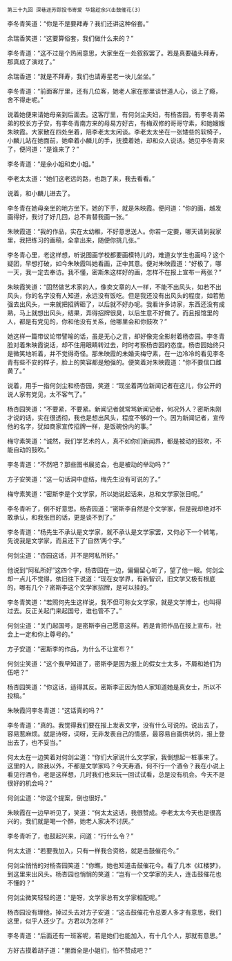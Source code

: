     第三十九回 深巷逐芳踪投书寄爱 华筵趁余兴击鼓催花(3) 

   李冬青笑道：“你是不是要拜寿？我们还讲这种俗套。”

   余瑞香笑道：“这要算俗套，我们做什么来的？”

   李冬青道：“这不过是个热闹意思，大家坐在一处叙叙罢了。若是真要磕头拜寿，那真成了演戏了。”

   余瑞香道：“就是不拜寿，我们也请寿星老一块儿坐坐。”

   李冬青道：“前面客厅里，还有几位客，她老人家在那里谈世道人心，谈上了瘾，舍不得走呢。”

   说着她便来请她母亲到后面去。这客厅里，有何剑尘夫妇，有杨杏园，有李冬青弟弟的校长方子安，有李冬青南方来的母易方好古，有梅双修的哥哥守素，和她嫂嫂朱映霞。大家散在四处坐着，陪李老太太闲谈。李老太太坐在一张矮些的软椅子，小麟儿站在她面前，她牵着小麟儿的手，抚摸着她，却和众人说话。她见李冬青来了，便问道：“是谁来了？”

   李冬青道：“是余小姐和史小姐。”

   李老太太道：“她们这老远的路，也跑了来，我去看看。”

   说着，和小麟儿进去了。

   李冬青在她母亲坐的地方坐下。她的下手，就是朱映霞。便问道：“你的画，越发画得好，我讨了好几回，总不肯替我画一张。”

   朱映霞道：“我的作品，实在太幼稚，不好意思送人。你若一定要，哪天请到我家里，我把练习的画稿，全拿出来，随便你挑几张。”

   李冬青心里，老这样想，听说图画学校都要画模特儿的，难道女学生也画吗？这个疑团，早想打破，如今朱映霞叫她看画，正中其意。便对朱映霞道：“好极了，哪一天，我一定去奉访。我不懂，密斯朱这样好的画，怎样不在报上宣布一两张？”

   朱映霞笑道：“固然做艺术家的人，像卖文章的人一样，不能不出风头，如若不出风头，你的名字没有人知道，永远没有饭吃。但是我还没有出风头的程度，如若勉强去出风头，一来就把招牌砸了，以后就不好办呢。我看许多诗家，东西还没有成熟，马上就想出风头，结果，弄得招牌很臭，以后生意不好做了。而且报馆里的人，都是有党见的，你和他没有关系，他哪里会和你鼓吹？”

   她这样一篇带议论带譬喻的话，虽是无心之言，却好像完全影射着杨杏园。李冬青脸对着朱映霞说话，却不住用眼睛转过去，时时考察杨杏园的态度。杨杏园始终只是微笑地听着，并不觉得奇怪。那朱映霞的未婚夫梅守素，在一边冷冷的看见李冬青有些不安的样子，脸上的笑容都是勉强的。便笑着对朱映霞道：“你不要信口雌黄了。”

   说着，用手一指何剑尘和杨杏园，笑道：“现坐着两位新闻记者在这儿，你公开的说人家有党见，太不客气了。”

   杨杏园笑道：“不要紧，不要紧。新闻记者就常骂新闻记者，何况外人？密斯朱刚才说的话，实在很透彻，我也是想出风头，程度不够的一个。因为新闻记者，宣传他的名字，犹如商家宣传招牌一样，是饭碗份内的事。”

   梅守素笑道：“诚然，我们学艺术的人，真不如你们新闻界，都是被动的鼓吹，不能自动的鼓吹。”

   李冬青道：“不然吧？那些图书展览会，也是被动的举动吗？”

   方子安笑道：“这一句话洞中症结，梅先生没有可说的了。”

   梅守素笑道：“密斯李是个文学家，所以她说起话来，总和文学家张目呢。”

   李冬青听了，倒不好意思。杨杏园道：“密斯李自然是个文学家，但是我却绝对不敢承认，和我张目的话，更是谈不到了。”

   李冬青道：“杨先生不承认是文学家，就不承认是文学家罢，又何必下一个转笔，先说我是文学家，而且还下了‘自然’两个字。”

   何剑尘道：“杏园这话，并不是阿私所好。”

   他说到“阿私所好”这四个字，杨杏园在一边，偏偏留心听了，望了他一眼。何剑尘却一点儿不觉得，依旧往下说道：“现在女学界，有新智识，旧文学又极有根底的，哪有几个？密斯李这个文学家招牌，是可以挂的。”

   李冬青笑道：“若照何先生这样说，我不但可称女文学家，就是文学博士，也叫得过去。反正关起门来起国号，谁也管不了。”

   何剑尘道：“关门起国号，是密斯李自己愿意这样。若是肯把作品在报上宣布，社会上一定和你上尊号的。”

   方子安道：“密斯李的作品，为什么不让宣布？”

   何剑尘笑道：“这个我早知道了，密斯李是因为报上的假女士太多，不屑和她们为伍吧？”

   杨杏园笑道：“你这话，适得其反。密斯李正因为怕人家知道她是真女士，所以不投稿。”

   朱映霞问李冬青道：“这话真的吗？”

   李冬青道：“真的。我觉得我们要在报上发表文字，没有什么可说的。说出去了，容易惹麻烦。就是诗呀，词呀，无非发表自己的情感，最容易自画供状的，报上登出去了，也不妥当。”

   何太太在一边笑着对何剑尘道：“你们大家说什么文学家，我倒想起一桩事来了。这里的人，除我以外，不都是文学家吗？今天寿酒，何不行一个酒令？我在小说上看见行酒令，老是这样想，几时我们也来玩一回试试看，总是没有机会。今天不是很好的机会吗？”

   何剑尘道：“你这个提案，倒也很好。”

   朱映霞在一边早听见了，笑道：“何太太这话，我很赞成。李老太太今天也是很高兴的，我们就是喝一个醉，她老人家决不讨厌。”

   李冬青听了，也鼓起兴来，问道：“行什么令？”

   何太太道：“若要我加入，只有一样我合资格，就是击鼓催花今。”

   何剑尘悄悄的对杨杏园笑道：“你瞧，她也知道击鼓催花今。看了几本《红楼梦》，到这里来出风头。杨杏园也悄悄的笑道：“岂有一个文学家的夫人，连击鼓催花也不懂的？”

   何剑尘微笑轻轻的道：“是呀，文学家总有文学家相配呢。”

   杨杏园没有理他，掉过头去对方子安道：“这击鼓催花令总要人多才有意思，我们这里，似乎人还少了。方君以为怎样？”

   李冬青道：“后面还有一班客呢，若是她们也能加入，有十几个人，那就有意思。”

   方好古摸着胡子道：“里面全是小姐们，怕不赞成吧？”

